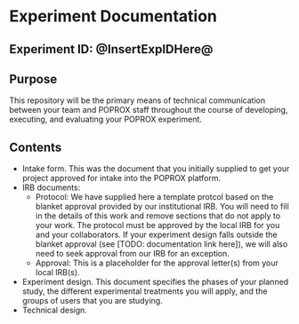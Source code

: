 # Experiment Documentation 
## Experiment ID: @InsertExpIDHere@

## Purpose
This repository will be the primary means of technical communication between your team and POPROX staff throughout the course of developing, executing, and evaluating your POPROX experiment.

## Contents
* Intake form. This was the document that you initially supplied to get your project approved for intake into the POPROX platform.
* IRB documents:
	* Protocol: We have supplied here a template protcol based on the blanket approval provided by our institutional IRB. You will need to fill in the details of this work and remove sections that do not apply to your work. The protocol must be approved by the local IRB for you and your collaborators. If your experiment design falls outside the blanket approval (see [TODO: documentation link here]), we will also need to seek approval from our IRB for an exception.
	* Approval: This is a placeholder for the approval letter(s) from your local IRB(s). 
* Experiment design. This document specifies the phases of your planned study, the different experimental treatments you will apply, and the groups of users that you are studying. 
* Technical design. 

